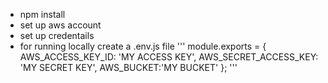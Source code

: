 - npm install
- set up aws account
- set up credentails
- for running locally create a .env.js file
'''
module.exports = {
  AWS_ACCESS_KEY_ID: 'MY ACCESS KEY',
  AWS_SECRET_ACCESS_KEY: 'MY SECRET KEY',
  AWS_BUCKET:'MY BUCKET'
};
'''
